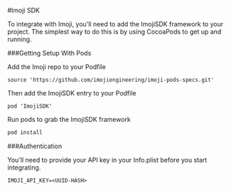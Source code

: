 #Imoji SDK

To integrate with Imoji, you'll need to add the ImojiSDK framework to your project. The simplest way to do this is by using CocoaPods to get up and running.


###Getting Setup With Pods

Add the Imoji repo to your Podfile

```
source 'https://github.com/imojiengineering/imoji-pods-specs.git'
```

Then add the ImojiSDK entry to your Podfile

```
pod 'ImojiSDK'
```

Run pods to grab the ImojiSDK framework

```bash
pod install
```

###Authentication

You'll need to provide your API key in your Info.plist before you start integrating. 

```
IMOJI_API_KEY=<UUID-HASH>
```


